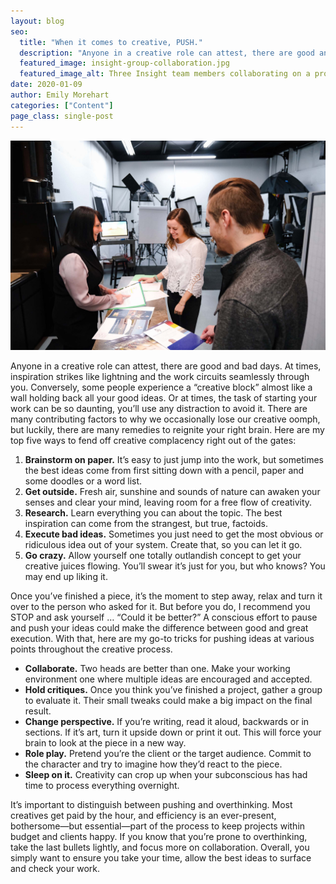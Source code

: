 ```yaml
---
layout: blog
seo:
  title: "When it comes to creative, PUSH."
  description: "Anyone in a creative role can attest, there are good and bad days. At times, inspiration strikes like lightning and the work circuits seamlessly through you. Conversely, some people experience a “creative block” almost like a wall holding back all your good ideas. Learn ways to fend off creative complacency."
  featured_image: insight-group-collaboration.jpg
  featured_image_alt: Three Insight team members collaborating on a project
date: 2020-01-09
author: Emily Morehart
categories: ["Content"]
page_class: single-post
---
```


![Three Insight team members collaborating on a project](insight-group-collaboration.jpg)

Anyone in a creative role can attest, there are good and bad days. At times, inspiration strikes like lightning and the work circuits seamlessly through you. Conversely, some people experience a “creative block” almost like a wall holding back all your good ideas. Or at times, the task of starting your work can be so daunting, you’ll use any distraction to avoid it. There are many contributing factors to why we occasionally lose our creative oomph, but luckily, there are many remedies to reignite your right brain. Here are my top five ways to fend off creative complacency right out of the gates:

1. **Brainstorm on paper.** It’s easy to just jump into the work, but sometimes the best ideas come from first sitting down with a pencil, paper and some doodles or a word list.
2. **Get outside.** Fresh air, sunshine and sounds of nature can awaken your senses and clear your mind, leaving room for a free flow of creativity.
3. **Research.** Learn everything you can about the topic. The best inspiration can come from the strangest, but true, factoids.
4. **Execute bad ideas.** Sometimes you just need to get the most obvious or ridiculous idea out of your system. Create that, so you can let it go.
5. **Go crazy.** Allow yourself one totally outlandish concept to get your creative juices flowing. You’ll swear it’s just for you, but who knows? You may end up liking it.

Once you’ve finished a piece, it’s the moment to step away, relax and turn it over to the person who asked for it. But before you do, I recommend you STOP and ask yourself … “Could it be better?” A conscious effort to pause and push your ideas could make the difference between good and great execution. With that, here are my go-to tricks for pushing ideas at various points throughout the creative process.

- **Collaborate.** Two heads are better than one. Make your working environment one where multiple ideas are encouraged and accepted.
- **Hold critiques.** Once you think you’ve finished a project, gather a group to evaluate it. Their small tweaks could make a big impact on the final result.
- **Change perspective.** If you’re writing, read it aloud, backwards or in sections. If it’s art, turn it upside down or print it out. This will force your brain to look at the piece in a new way.
- **Role play.** Pretend you’re the client or the target audience. Commit to the character and try to imagine how they’d react to the piece.
- **Sleep on it.** Creativity can crop up when your subconscious has had time to process everything overnight.

It’s important to distinguish between pushing and overthinking. Most creatives get paid by the hour, and efficiency is an ever-present, bothersome—but essential—part of the process to keep projects within budget and clients happy. If you know that you’re prone to overthinking, take the last bullets lightly, and focus more on collaboration. Overall, you simply want to ensure you take your time, allow the best ideas to surface and check your work.
